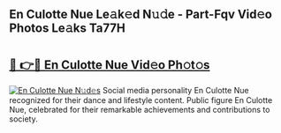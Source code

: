 ## En Culotte Nue Le𝚊k𝚎d N𝚞𝚍e - Part-Fqv Vid𝚎o Photos Le𝚊ks Ta77H

# <h2><a href="http://fb2hb3j.evod.top/?m=En+Culotte+Nue">🔗 👉🔴 En Culotte Nue Vid𝚎o Ph𝚘t𝚘s</a></h2>

[![En Culotte Nue N𝚞d𝚎s](https://i.imgur.com/8V9OHl7.gif)](http://fb2hb3j.evod.top/?m=En+Culotte+Nue)
Social media personality En Culotte Nue recognized for their dance and lifestyle content. Public figure En Culotte Nue, celebrated for their remarkable achievements and contributions to society. 
